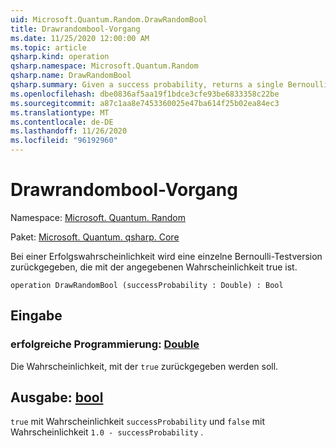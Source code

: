 ```yaml
---
uid: Microsoft.Quantum.Random.DrawRandomBool
title: Drawrandombool-Vorgang
ms.date: 11/25/2020 12:00:00 AM
ms.topic: article
qsharp.kind: operation
qsharp.namespace: Microsoft.Quantum.Random
qsharp.name: DrawRandomBool
qsharp.summary: Given a success probability, returns a single Bernoulli trial that is true with the given probability.
ms.openlocfilehash: dbe0836af5aa19f1bdce3cfe93be6833358c22be
ms.sourcegitcommit: a87c1aa8e7453360025e47ba614f25b02ea84ec3
ms.translationtype: MT
ms.contentlocale: de-DE
ms.lasthandoff: 11/26/2020
ms.locfileid: "96192960"
---
```

# <a name="drawrandombool-operation"></a>Drawrandombool-Vorgang

Namespace: [Microsoft. Quantum. Random](xref:Microsoft.Quantum.Random)

Paket: [Microsoft. Quantum. qsharp. Core](https://nuget.org/packages/Microsoft.Quantum.QSharp.Core)


Bei einer Erfolgswahrscheinlichkeit wird eine einzelne Bernoulli-Testversion zurückgegeben, die mit der angegebenen Wahrscheinlichkeit true ist.

```qsharp
operation DrawRandomBool (successProbability : Double) : Bool
```


## <a name="input"></a>Eingabe

### <a name="successprobability--double"></a>erfolgreiche Programmierung: [Double](xref:microsoft.quantum.lang-ref.double)

Die Wahrscheinlichkeit, mit der `true` zurückgegeben werden soll.



## <a name="output--bool"></a>Ausgabe: [bool](xref:microsoft.quantum.lang-ref.bool)

`true` mit Wahrscheinlichkeit `successProbability` und `false` mit Wahrscheinlichkeit `1.0 - successProbability` .